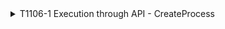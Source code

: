 <details>
<summary>T1106-1 Execution through API - CreateProcess
</summary>
<pre>$ NA </pre>
</details>
